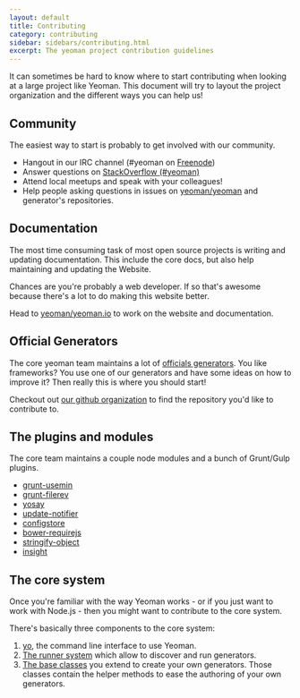 ```yaml
---
layout: default
title: Contributing
category: contributing
sidebar: sidebars/contributing.html
excerpt: The yeoman project contribution guidelines
---
```


It can sometimes be hard to know where to start contributing when looking at a large project like Yeoman. This document will try to layout the project organization and the different ways you can help us!

## Community

The easiest way to start is probably to get involved with our community.

* Hangout in our IRC channel (#yeoman on [Freenode](http://freenode.net/))
* Answer questions on [StackOverflow (#yeoman)](http://stackoverflow.com/questions/tagged/yeoman)
* Attend local meetups and speak with your colleagues!
* Help people asking questions in issues on [yeoman/yeoman](https://github.com/yeoman/yeoman) and generator's repositories.

## Documentation

The most time consuming task of most open source projects is writing and updating documentation. This include the core docs, but also help maintaining and updating the Website.

Chances are you're probably a web developer. If so that's awesome because there's a lot to do making this website better.

Head to [yeoman/yeoman.io](https://github.com/yeoman/yeoman.io) to work on the website and documentation.

## Official Generators

The core yeoman team maintains a lot of [officials generators](https://github.com/yeoman?query=generator-). You like frameworks? You use one of our generators and have some ideas on how to improve it? Then really this is where you should start!

Checkout out [our github organization](https://github.com/yeoman) to find the repository you'd like to contribute to.

## The plugins and modules

The core team maintains a couple node modules and a bunch of Grunt/Gulp plugins.

- [grunt-usemin](https://github.com/yeoman/grunt-usemin)
- [grunt-filerev](https://github.com/yeoman/grunt-filerev)
- [yosay](https://github.com/yeoman/yosay)
- [update-notifier](https://github.com/yeoman/update-notifier)
- [configstore](https://github.com/yeoman/configstore)
- [bower-requirejs](https://github.com/yeoman/bower-requirejs)
- [stringify-object](https://github.com/yeoman/stringify-object)
- [insight](https://github.com/yeoman/insight)

## The core system

Once you're familiar with the way Yeoman works - or if you just want to work with Node.js - then you might want to contribute to the core system.

There's basically three components to the core system:

1. [yo](https://github.com/yeoman/yo), the command line interface to use Yeoman.
2. [The runner system](https://github.com/yeoman/generator) which allow to discover and run generators.
3. [The base classes](https://github.com/yeoman/generator) you extend to create your own generators. Those classes contain the helper methods to ease the authoring of your own generators.
